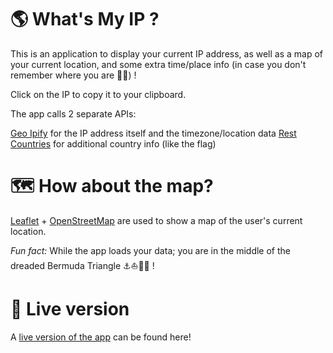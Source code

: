 #  🌎 What's My IP ?

This is an application to display your current IP address, as well as a map of your current location, and some extra time/place info (in case you don't remember where you are 🧭😉) !

Click on the IP to copy it to your clipboard.

The app calls 2 separate APIs:

[Geo Ipify](https://geo.ipify.org) for the IP address itself and the timezone/location data
[Rest Countries](https://restcountries.eu/) for additional country info (like the flag)

# 🗺️ How about the map?

[Leaflet](https://leafletjs.com/) + [OpenStreetMap](https://www.openstreetmap.org/) are used to show a map of the user's current location.

*Fun fact:* While the app loads your data; you are in the middle of the dreaded Bermuda Triangle ⚓⛵🏴‍☠️ !

# 🚀 Live version

A [live version of the app](https://whatsmy-ip.netlify.app/) can be found here!
